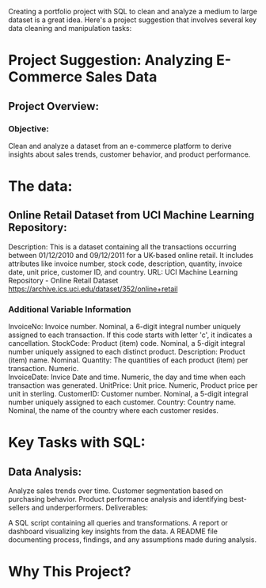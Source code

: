 Creating a portfolio project with SQL to clean and analyze a medium to large dataset is a great idea. Here's a project suggestion that involves several key data cleaning and manipulation tasks:

# Project Suggestion: Analyzing E-Commerce Sales Data
## Project Overview:


### Objective: 
Clean and analyze a dataset from an e-commerce platform to derive insights about sales trends, customer behavior, and product performance.

# The data:

## Online Retail Dataset from UCI Machine Learning Repository:

Description: This is a dataset containing all the transactions occurring between 01/12/2010 and 09/12/2011 for a UK-based online retail. It includes attributes like invoice number, stock code, description, quantity, invoice date, unit price, customer ID, and country.
URL: UCI Machine Learning Repository - Online Retail Dataset
https://archive.ics.uci.edu/dataset/352/online+retail


### Additional Variable Information
InvoiceNo: Invoice number. Nominal, a 6-digit integral number uniquely assigned to each transaction. If this code starts with letter 'c', it indicates a cancellation. 
StockCode: Product (item) code. Nominal, a 5-digit integral number uniquely assigned to each distinct product.
Description: Product (item) name. Nominal.
Quantity: The quantities of each product (item) per transaction. Numeric.	
InvoiceDate: Invice Date and time. Numeric, the day and time when each transaction was generated.
UnitPrice: Unit price. Numeric, Product price per unit in sterling.
CustomerID: Customer number. Nominal, a 5-digit integral number uniquely assigned to each customer.
Country: Country name. Nominal, the name of the country where each customer resides. 

# Key Tasks with SQL:



## Data Analysis:

Analyze sales trends over time.
Customer segmentation based on purchasing behavior.
Product performance analysis and identifying best-sellers and underperformers.
Deliverables:

A SQL script containing all queries and transformations.
A report or dashboard visualizing key insights from the data.
A README file documenting process, findings, and any assumptions made during analysis.

# Why This Project?






